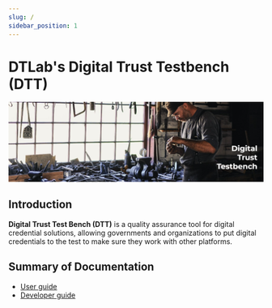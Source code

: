 ```yaml
---
slug: /
sidebar_position: 1
---
```


# DTLab's Digital Trust Testbench (DTT)

![DTT Workshop](./images/dtt-workshop.png)

## Introduction
**Digital Trust Test Bench (DTT)** is a quality assurance tool for digital credential solutions, allowing governments and organizations to put digital credentials to the test to make sure they work with other platforms.


## Summary of Documentation
* [User guide](userguide/ug_intro.md)
* [Developer guide](developerguide/dg_intro.md)

